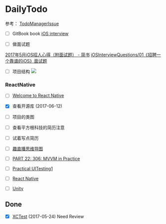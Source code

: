 
# DailyTodo

参考： [TodoManagerIssue](https://github.com/FrizzleFur/TodoManagerIssue/issues)

- [ ]  GitBook book [iOS interview](https://hit-alibaba.github.io/interview/iOS/Cocoa-Touch/UIView-Basic.html)

- [ ] 做面试题

[2017年5月iOS招人心得（附面试题） - 简书](http://www.jianshu.com/p/56e40ea56813)
[iOSInterviewQuestions/01《招聘一个靠谱的iOS》面试题](https://github.com/ChenYilong/iOSInterviewQuestions/tree/master/01%E3%80%8A%E6%8B%9B%E8%81%98%E4%B8%80%E4%B8%AA%E9%9D%A0%E8%B0%B1%E7%9A%84iOS%E3%80%8B%E9%9D%A2%E8%AF%95%E9%A2%98%E5%8F%82%E8%80%83%E7%AD%94%E6%A1%88)


- [ ] 项目结构
![](http://oc98nass3.bkt.clouddn.com/2017-06-05-14966576491146.jpg)

### ReactNative
- [ ] [Welcome to React Native](http://www.jianshu.com/p/0b268669099c)

- [x] 查看开源库 (2017-06-12)

- [ ] 项目的类图

- [ ] 查看平方根科技的简历注意

- [ ] 试着写点简历


- [ ] [趣直播思维导图](http://m.quzhiboapp.com/#!/intro/125)
- [ ] [PART 22: 306: MVVM in Practice](https://videos.raywenderlich.com/courses/59-rwdevcon-2016-vault/lessons/22)
- [ ] [Practical UITesting1](https://videos.raywenderlich.com/courses/81-rwdevcon-2017-vault-tutorials/lessons/14)
- [ ] [React Native](https://videos.raywenderlich.com/courses/81-rwdevcon-2017-vault-tutorials/lessons/9)


- [ ] [Unity](https://videos.raywenderlich.com/courses/81-rwdevcon-2017-vault-tutorials/lessons/12)


## Done

- [x] [XCTest](https://www.raywenderlich.com/118482/new-video-tutorial-series-testing-in-ios) (2017-05-24) Need Review


